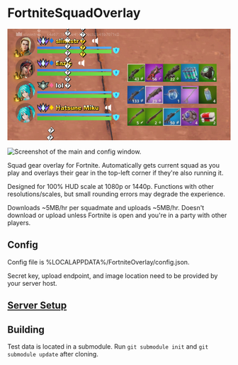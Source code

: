 # FortniteSquadOverlay

![Screenshot of the overlay in-game.](preview-ingame.png)

![Screenshot of the main and config window.](preview-window.png)

Squad gear overlay for Fortnite. Automatically gets current squad as you play and overlays their gear in the top-left corner if they're also running it.

Designed for 100% HUD scale at 1080p or 1440p. Functions with other resolutions/scales, but small rounding errors may degrade the experience.

Downloads ~5MB/hr per squadmate and uploads ~5MB/hr. Doesn't download or upload unless Fortnite is open and you're in a party with other players. 

## Config

Config file is %LOCALAPPDATA%/FortniteOverlay/config.json.

Secret key, upload endpoint, and image location need to be provided by your server host.

## [Server Setup](SERVER-SETUP.md)

## Building

Test data is located in a submodule. Run `git submodule init` and `git submodule update` after cloning.